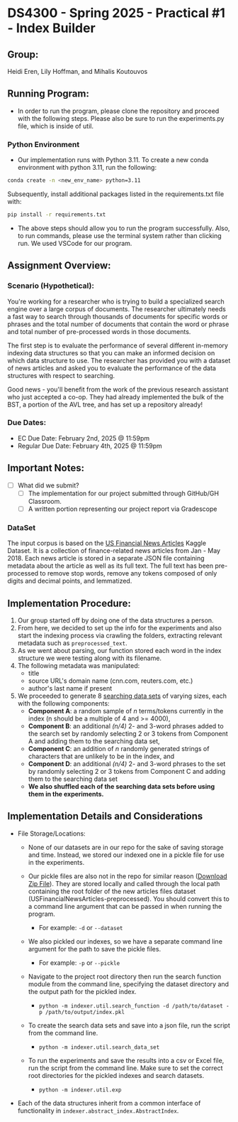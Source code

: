 # DS4300 - Spring 2025 - Practical #1 - Index Builder

## Group: 
Heidi Eren, Lily Hoffman, and Mihalis Koutouvos

## Running Program: 
- In order to run the program, please clone the repository and proceed with the following steps. Please also be sure to run the experiments.py file, which is inside of util. 

### Python Environment

- Our implementation runs with Python 3.11. To create a new conda environment with python 3.11, run the following:

```bash
conda create -n <new_env_name> python=3.11
```

Subsequently, install additional packages listed in the requirements.txt file with:

```bash
pip install -r requirements.txt
```

- The above steps should allow you to run the program successfully. Also, to run commands, please use the terminal system rather than clicking run. We used VSCode for our program.

## Assignment Overview: 

### Scenario (Hypothetical):

You're working for a researcher who is trying to build a specialized search engine over a large corpus of documents. The researcher ultimately needs a fast way to search through thousands of documents for specific words or phrases and the total number of documents that contain the word or phrase and total number of pre-processed words in those documents.

The first step is to evaluate the performance of several different in-memory indexing data structures so that you can make an informed decision on which data structure to use. The researcher has provided you with a dataset of news articles and asked you to evaluate the performance of the data structures with respect to searching.

Good news - you'll benefit from the work of the previous research assistant who just accepted a co-op. They had already implemented the bulk of the BST, a portion of the AVL tree, and has set up a repository already!

### Due Dates:
- EC Due Date: February 2nd, 2025 @ 11:59pm
- Regular Due Date: February 4th, 2025 @ 11:59pm

## Important Notes:

- [ ] What did we submit? 
  - [ ] The implementation for our project submitted through GitHub/GH Classroom.
  - [ ] A written portion representing our project report via Gradescope

### DataSet
The input corpus is based on the [US Financial News Articles](https://www.kaggle.com/datasets/jeet2016/us-financial-news-articles) Kaggle Dataset. It is a collection of finance-related news articles from Jan - May 2018. Each news article is stored in a separate JSON file containing metadata about the article as well as its full text. The full text has been pre-processed to remove stop words, remove any tokens composed of only digits and decimal points, and lemmatized.


## Implementation Procedure:
1. Our group started off by doing one of the data structures a person. 
2. From here, we decided to set up the info for the experiments and also start the indexing process via crawling the folders, extracting relevant metadata such as `preprocessed_text`.
3. As we went about parsing, our function stored each word in the index structure we were testing along with its filename. 
4. The following metadata was manipulated:
   - title
   - source URL's domain name (cnn.com, reuters.com, etc.)
   - author's last name if present
5. We proceeded to generate 8 [searching data sets](https://github.com/user-attachments/files/18636051/compiled_datasets.json) of varying sizes, each with the following components:
   - **Component A**: a random sample of _n_ terms/tokens currently in the index (n should be a multiple of 4 and >= 4000),
   - **Component B**: an additional _(n/4)_ 2- and 3-word phrases added to the search set by randomly selecting 2 or 3 tokens from Component A and adding them to the searching data set,
   - **Component C**: an addition of _n_ randomly generated strings of characters that are unlikely to be in the index, and
   - **Component D**: an additional _(n/4)_ 2- and 3-word phrases to the set by randomly selecting 2 or 3 tokens from Component C and adding them to the searching data set
   - **We also shuffled each of the searching data sets before using them in the experiments.**
   

## Implementation Details and Considerations
- File Storage/Locations:
  
  - None of our datasets are in our repo for the sake of saving storage and time. Instead, we stored our indexed one in a pickle file for use in the experiments. 
  - Our pickle files are also not in the repo for similar reason ([Download Zip File](https://drive.google.com/uc?export=download&id=1k8zua3W_LVEDGBLF-HjJ2N8ALh9_QuDG)). They are stored locally and called through the local path containing the root folder of the new articles files dataset (USFinancialNewsArticles-preprocessed). You should convert this to a command line argument that can be passed in when running the program.
    - For example: `-d` or `--dataset` 
  - We also pickled our indexes, so we have a separate command line argument for the path to save the pickle files.
    - For example: `-p` or `--pickle` 
  - Navigate to the project root directory then run the search function module from the command line, specifying the dataset directory and the output path for the pickled index.
    - `python -m indexer.util.search_function -d /path/to/dataset -p /path/to/output/index.pkl`
  
  - To create the search data sets and save into a json file, run the script from the command line. 
    - `python -m indexer.util.search_data_set`

  - To run the experiments and save the results into a csv or Excel file, run the script from the command line. Make sure to set the correct root directories for the pickled indexes and search datasets.
    - `python -m indexer.util.exp`
    
- Each of the data structures inherit from a common interface of functionality in `indexer.abstract_index.AbstractIndex`.
